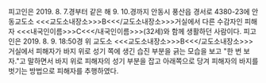 피고인은 2019. 8. 7.경부터 같은 해 9. 10.경까지 안동시 풍산읍 경서로 4380-23에 안동교도소 <<<교도소내장소>>>B<<</교도소내장소>>>거실에서 다른 수감자인 피해자 <<<내국인이름>>>C<<</내국인이름>>>(32세)와 함께 생활하던 사람이다.
피고인은 2019. 8. 9. 18:50경 위 교도소 <<<교도소내장소>>>B<<</교도소내장소>>>거실에서 피해자가 바지 위로 성기 쪽에 생긴 습진 부분을 긁는 모습을 보고 "한 번 보자."고 말하면서 바지 위로 피해자의 성기 부분을 잡고 아래쪽으로 당겨 피해자의 바지를 벗기는 방법으로 피해자를 추행하였다.